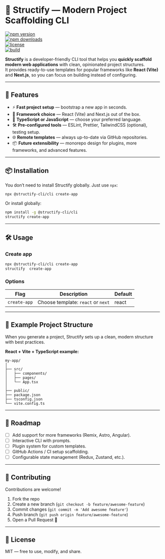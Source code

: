 # 📖 Structify — Modern Project Scaffolding CLI

[![npm version](https://img.shields.io/npm/v/@structify-cli/cli?color=blue)](https://www.npmjs.com/package/@structify-cli/cli)  
[![npm downloads](https://img.shields.io/npm/dm/@structify-cli/cli?color=green)](https://www.npmjs.com/package/@structify-cli/cli)  
[![license](https://img.shields.io/github/license/Structify-CLI/structify)](LICENSE)  
[![build](https://img.shields.io/github/actions/workflow/status/Structify-CLI/structify/ci.yml?branch=main)](https://github.com/Structify-CLI/structify/actions)

**Structify** is a developer-friendly CLI tool that helps you **quickly scaffold modern web applications** with clean, opinionated project structures.  
It provides ready-to-use templates for popular frameworks like **React (Vite)** and **Next.js**, so you can focus on building instead of configuring.

---

## 🚀 Features

- ⚡ **Fast project setup** — bootstrap a new app in seconds.
- 🎯 **Framework choice** — React (Vite) and Next.js out of the box.
- 📝 **TypeScript or JavaScript** — choose your preferred language.
- 🛠 **Pre-configured tools** — ESLint, Prettier, TailwindCSS (optional), testing setup.
- 🌐 **Remote templates** — always up-to-date via GitHub repositories.
- 📦 **Future extensibility** — monorepo design for plugins, more frameworks, and advanced features.

---

## 📦 Installation

You don’t need to install Structify globally. Just use `npx`:

```bash
npx @structify-cli/cli create-app
```

Or install globally:

```bash
npm install -g @structify-cli/cli
structify create-app
```

---

## 🛠 Usage

### Create app

```bash
npx @structify-cli/cli create-app
structify  create-app
```

### Options

| Flag             | Description                        | Default |
| ---------------- | ---------------------------------- | ------- |
| `create-app`     | Choose template: `react` or `next` | react   |

---

## 📂 Example Project Structure

When you generate a project, Structify sets up a clean, modern structure with best practices.

**React + Vite + TypeScript example:**

```text
my-app/
│
├── src/
│   ├── components/
│   ├── pages/
│   └── App.tsx
│
├── public/
├── package.json
├── tsconfig.json
└── vite.config.ts
```

---

## 🔮 Roadmap

- [ ] Add support for more frameworks (Remix, Astro, Angular).
- [ ] Interactive CLI with prompts.
- [ ] Plugin system for custom templates.
- [ ] GitHub Actions / CI setup scaffolding.
- [ ] Configurable state management (Redux, Zustand, etc.).

---

## 🤝 Contributing

Contributions are welcome!

1. Fork the repo
2. Create a new branch (`git checkout -b feature/awesome-feature`)
3. Commit changes (`git commit -m 'Add awesome feature'`)
4. Push branch (`git push origin feature/awesome-feature`)
5. Open a Pull Request 🎉

---

## 📜 License

MIT — free to use, modify, and share.
